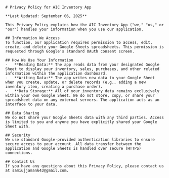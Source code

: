 
    # Privacy Policy for AIC Inventory App

    **Last Updated: September 06, 2025**

    This Privacy Policy explains how the AIC Inventory App ("we," "us," or "our") handles your information when you use our application.

    ## Information We Access
    To function, our application requires permission to access, edit, create, and delete your Google Sheets spreadsheets. This permission is requested through Google's standard OAuth consent screen.

    ## How We Use Your Information
    -   **Reading Data:** The app reads data from your designated Google Sheet to display your inventory, sales, purchases, and other related information within the application dashboard.
    -   **Writing Data:** The app writes new data to your Google Sheet when you create, update, or delete records (e.g., adding a new inventory item, creating a purchase order).
    -   **Data Storage:** All of your inventory data remains exclusively within your own Google Sheet. We do not store, copy, or share your spreadsheet data on any external servers. The application acts as an interface to your data.

    ## Data Sharing
    We do not share your Google Sheets data with any third parties. Access is limited to you and anyone you have explicitly shared your Google Sheet with.

    ## Security
    We use standard Google-provided authentication libraries to ensure secure access to your account. All data transfer between the application and Google Sheets is handled over secure (HTTPS) connections.

    ## Contact Us
    If you have any questions about this Privacy Policy, please contact us at samiujjaman643@gmail.com.
